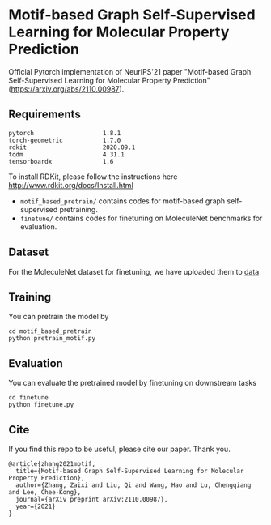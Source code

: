 # Motif-based Graph Self-Supervised Learning for Molecular Property Prediction

Official Pytorch implementation of NeurIPS'21 paper "Motif-based Graph Self-Supervised Learning for Molecular Property
Prediction"
(https://arxiv.org/abs/2110.00987).

## Requirements

```
pytorch                   1.8.1             
torch-geometric           1.7.0
rdkit                     2020.09.1
tqdm                      4.31.1
tensorboardx              1.6
```

To install RDKit, please follow the instructions here http://www.rdkit.org/docs/Install.html

* `motif_based_pretrain/` contains codes for motif-based graph self-supervised pretraining.
* `finetune/` contains codes for finetuning on MoleculeNet benchmarks for evaluation.

## Dataset

For the MoleculeNet dataset for finetuning, we have uploaded them
to [data](https://github.com/zaixizhang/MGSSL/tree/main/finetune/dataset.zip).

## Training

You can pretrain the model by

```
cd motif_based_pretrain
python pretrain_motif.py
```

## Evaluation

You can evaluate the pretrained model by finetuning on downstream tasks

```
cd finetune
python finetune.py
```

## Cite

If you find this repo to be useful, please cite our paper. Thank you.

```
@article{zhang2021motif,
  title={Motif-based Graph Self-Supervised Learning for Molecular Property Prediction},
  author={Zhang, Zaixi and Liu, Qi and Wang, Hao and Lu, Chengqiang and Lee, Chee-Kong},
  journal={arXiv preprint arXiv:2110.00987},
  year={2021}
}
```

